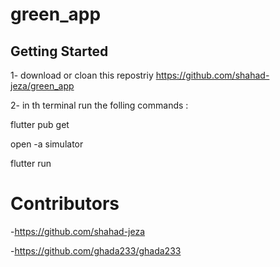 # green_app


## Getting Started

1- download or cloan this repostriy
https://github.com/shahad-jeza/green_app

2- in th terminal run the folling commands : 

flutter pub get

open -a simulator

flutter run

# Contributors
-https://github.com/shahad-jeza

-https://github.com/ghada233/ghada233
